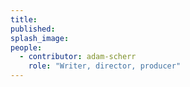 ```yaml
---
title: 
published: 
splash_image:
people:
  - contributor: adam-scherr
    role: "Writer, director, producer"
---
```

